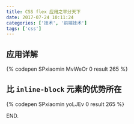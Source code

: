 ```yaml
---
title: CSS flex 应用之平分天下
date: 2017-07-24 10:11:24
categories: ['技术', '前端技术']
tags: ['css']
---
```


## 应用详解

{% codepen SPxiaomin MvWeOr 0 result 265 %}

<!-- more -->

## 比 `inline-block` 元素的优势所在

{% codepen SPxiaomin yoLJEv 0 result 265 %}

END.
